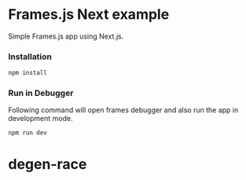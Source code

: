 # Frames.js Next example

Simple Frames.js app using Next.js.

### Installation

```sh
npm install
```

### Run in Debugger

Following command will open frames debugger and also run the app in development mode.

```sh
npm run dev
```
# degen-race
